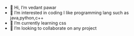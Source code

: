 - 👋 Hi, I’m vedant pawar
- 👀 I’m interested in coding I like programming lang such as java,python,c++
- 🌱 I’m currently learning css
- 💞️ I’m looking to collaborate on any project
